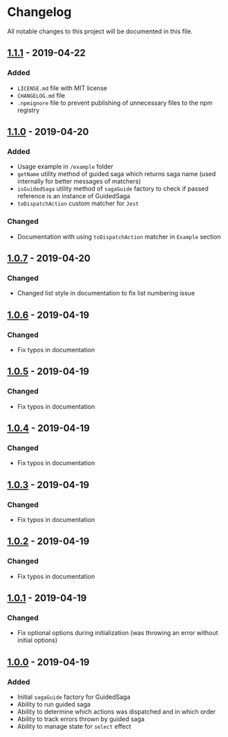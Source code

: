 # Changelog
All notable changes to this project will be documented in this file.

## [1.1.1] - 2019-04-22
### Added
- `LICENSE.md` file with MIT license
- `CHANGELOG.md` file
- `.npmignore` file to prevent publishing of unnecessary files to the npm registry

## [1.1.0] - 2019-04-20
### Added
- Usage example in `/example` folder
- `getName` utility method of guided saga which returns saga name (used internally for better messages of matchers)
- `isGuidedSaga` utility method of `sagaGuide` factory to check if passed reference is an instance of GuidedSaga
- `toDispatchAction` custom matcher for `Jest`

### Changed
- Documentation with using `toDispatchAction` matcher in `Example` section

## [1.0.7] - 2019-04-20
### Changed
- Changed list style in documentation to fix list numbering issue

## [1.0.6] - 2019-04-19
### Changed
- Fix typos in documentation

## [1.0.5] - 2019-04-19
### Changed
- Fix typos in documentation

## [1.0.4] - 2019-04-19
### Changed
- Fix typos in documentation

## [1.0.3] - 2019-04-19
### Changed
- Fix typos in documentation

## [1.0.2] - 2019-04-19
### Changed
- Fix typos in documentation

## [1.0.1] - 2019-04-19
### Changed
- Fix optional options during initialization (was throwing an error without initial options)

## [1.0.0] - 2019-04-19
### Added
- Initial `sagaGuide` factory for GuidedSaga
- Ability to run guided saga
- Ability to determine which actions was dispatched and in which order
- Ability to track errors thrown by guided saga
- Ability to manage state for `select` effect

[1.1.1]: https://github.com/Onatolich/saga-guide/compare/v1.1.0..v1.1.1
[1.1.0]: https://github.com/Onatolich/saga-guide/compare/v1.0.7..v1.1.0
[1.0.7]: https://github.com/Onatolich/saga-guide/compare/v1.0.6..v1.0.7
[1.0.6]: https://github.com/Onatolich/saga-guide/compare/v1.0.5..v1.0.6
[1.0.5]: https://github.com/Onatolich/saga-guide/compare/v1.0.4..v1.0.5
[1.0.4]: https://github.com/Onatolich/saga-guide/compare/v1.0.3..v1.0.4
[1.0.3]: https://github.com/Onatolich/saga-guide/compare/v1.0.2..v1.0.3
[1.0.2]: https://github.com/Onatolich/saga-guide/compare/v1.0.1..v1.0.2
[1.0.1]: https://github.com/Onatolich/saga-guide/compare/v1.0.0..v1.0.1
[1.0.0]: https://github.com/Onatolich/saga-guide/releases/tag/v1.0.0
